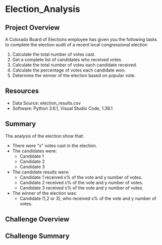 # Election_Analysis

## Project Overview
A Colorado Board of Elections employee has given you the following tasks to complete the election audit of a recent local congressional election

1. Calculate the total number of votes cast.
2. Get a complete list of candidates who received votes.
3. Calculate the total number of votes each candidate received.
4. Calculate the percentage of votes each candidate won.
5. Determine the winner of the election based on popular vote.

## Resources
- Data Source: election_results.csv
- Software: Python 3.6.1, Visual Studio Code, 1.38.1

## Summary
The analysis of the election show that:
- There were "x" votes cast in the election.
- The candidates were:
  - Candidate 1
  - Candidate 2
  - Candidate 3
- The candidate results were:
  - Candidate 1 received x% of the vote and y number of votes.
  - Candidate 2 received x% of the vote and y number of votes.
  - Candidate 3 received x% of the vote and y number of votes.
- The winner of the election was:
  - Candidate (1,2 or 3), who received x% of the vote and y number of votes.

## Challenge Overview

## Challenge Summary
